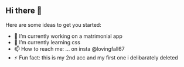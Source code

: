 ## Hi there 👋


Here are some ideas to get you started:

- 🔭 I’m currently working on a matrimonial app 
- 🌱 I’m currently learning css 
- 📫 How to reach me: ... on insta @lovingfall67
- ⚡ Fun fact: this is my 2nd acc and my first one i delibarately deleted

